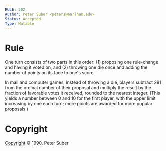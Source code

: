```yaml
---
RULE: 202
Author: Peter Suber <peters@earlham.edu>
Status: Accepted
Type: Mutable
---
```


# Rule

One turn consists of two parts in this order: (1) proposing one rule-change and having it voted on, and (2) throwing one die once and adding the number of points on its face to one's score.

In mail and computer games, instead of throwing a die, players subtract 291 from the ordinal number of their proposal and multiply the result by the fraction of favorable votes it received, rounded to the nearest integer. (This yields a number between 0 and 10 for the first player, with the upper limit increasing by one each turn; more points are awarded for more popular proposals.)

# Copyright

[Copyright](http://legacy.earlham.edu/~peters/copyrite.htm) © 1990, Peter Suber
